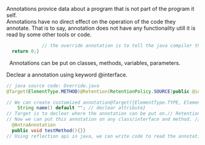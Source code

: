 Annotations provice data about a program that is not part of the program it self.  
Annotations have no direct effect on the operation of the code they annotate. That is to say, annotation does not have any functionality utill it is read by some other tools or code.  

```java
             // the override annotation is to tell the java compiler that the method is a @Override    //overrding method, the compiler will double check.public int hashCode(){
  return 0;}
```
 
Annotations can be put on classes, methods, variables, parameters.  

Declear a annotation using keyword @interface.  

```java
// java source code: Override.java
@Target(ElementType.METHOD)@Retention(RetentionPolicy.SOURCE)public @interface Override {}

// We can create customized annotation@Target({ElementType.TYPE, ElementType.METHOD})@Retention(RetentionPolicy.RUNTIME)public @interface AntraAnnotation {
    String name() default ""; // declear attribute}
// Target is to declear where the annotation can be put on.// Retention is to declear until when this annotation can be read. Indicates how long annotations with the annotated type are to be retained.
// Now we can put this annotation on any class/interface and method. // But it doesn't do anything.@AntraAnnotationclass TestClass{
  @AntraAnnotation
  public void testMethod(){}}
// Using reflection api in java, we can write code to read the annotation and do something.// Annotation is like marker of our code.
```
